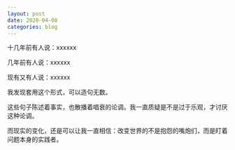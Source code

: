 ```yaml
---
layout: post
date: 2020-04-08
categories: blog
---
```


十几年前有人说：xxxxxx  

几年前有人说：xxxxxx  

现有又有人说：xxxxxx  

我发现套用这个形式，可以造句无数。  

这些句子陈述着事实，也散播着唱衰的论调。我一直质疑是不是过于乐观，才讨厌这种论调。  

而现实的变化，还是可以让我一直相信：改变世界的不是抱怨的嘴炮们，而是盯着问题本身的实践者。  












